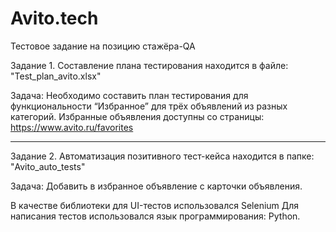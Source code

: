 # Avito.tech

Тестовое задание на позицию стажёра-QA

Задание 1. Составление плана тестирования находится в файле: "Test_plan_avitо.xlsx"

Задача:
Необходимо составить план тестирования для функциональности
“Избранное” для трёх объявлений из разных категорий. Избранные
объявления доступны со страницы: https://www.avito.ru/favorites

-------------------------------------------------------------------------------------

Задание 2. Автоматизация позитивного тест-кейса находится в папке: "Avito_auto_tests"

Задача:
Добавить в избранное объявление с карточки объявления.

В качестве библиотеки для UI-тестов использовался Selenium
Для написания тестов использовался язык программирования: Python.
